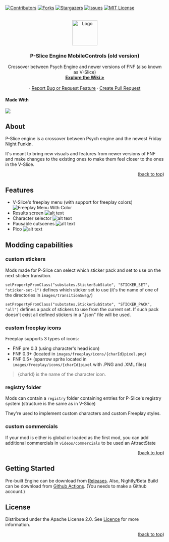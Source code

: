 <!-- Thanks soushimiya for this README template! -->
<!-- Improved compatibility of back to top link: See: https://github.com/othneildrew/Best-README-Template/pull/73 -->
<a id="readme-top"></a>
<!--
*** Thanks for checking out the Best-README-Template. If you have a suggestion
*** that would make this better, please fork the repo and create a pull request
*** or simply open an issue with the tag "enhancement".
*** Don't forget to give the project a star!
*** Thanks again! Now go create something AMAZING! :D
-->



<!-- PROJECT SHIELDS -->
[![Contributors][contributors-shield]][contributors-url]
[![Forks][forks-shield]][forks-url]
[![Stargazers][stars-shield]][stars-url]
[![Issues][issues-shield]][issues-url]
[![MIT License][license-shield]][license-url]



<!-- PROJECT LOGO -->
<br />
<div align="center">
  <a href="https://github.com/MobilePorting/P-Slice-Mobile">
    <img src="art/iconOG.png" alt="Logo" width="80" height="80">
  </a>

<h3 align="center">P-Slice Engine MobileControls (old version)</h3>

  <p align="center">
    Crossover between Psych Engine and newer versions of FNF (also known as V-Slice)
    <br />
    <a href="https://github.com/Psych-Slice/P-Slice/wiki"><strong>Explore the Wiki »</strong></a>
    <br />
    <br />
    ·
    <a href="https://github.com/MobilePorting/P-Slice-Mobile/issues">Report Bug or Request Feature</a>
    ·
    <a href="https://github.com/MobilePorting/P-Slice-Mobile/pulls">Create Pull Request</a>
  </p>
</div>

#### Made With
<img src="https://img.shields.io/badge/-HAXE-262626.svg?logo=haxe&style=for-the-badge">


<!-- ABOUT THE PROJECT -->
## About

P-Slice engine is a crossover between Psych engine and the newest Friday Night Funkin.

It's meant to bring new visuals and features from newer versions of FNF and make changes to the existing ones to make them feel closer to the ones in the V-Slice.

<p align="right">(<a href="#readme-top">back to top</a>)</p>

## Features
* V-Slice's freeplay menu (with support for freeplay colors)
![Freeplay Menu With Color](art/docs/freeplay.png)
* Results screen
![alt text](art/docs/result.png)
* Character selector
![alt text](art/docs/character.png)
* Pausable cutscenes
![alt text](art/docs/pause.png)
* Pico
![alt text](art/docs/pico.png)

## Modding capabilities 
### custom stickers

Mods made for P-Slice can select which sticker pack and set to use on the next sticker transition.

``setPropertyFromClass("substates.StickerSubState", "STICKER_SET", "sticker-set-1")`` defines which sticker set to use (it's the name of one of the directories in `images/transitionSwag/`)

``setPropertyFromClass("substates.StickerSubState", "STICKER_PACK", "all")`` defines a pack of stickers to use from the current set. If such pack doesn't exist all defined stickers in a ".json" file will be used.

### custom freeplay icons

Freeplay supports 3 types of icons:
- FNF pre 0.3 (using character's head icon)
- FNF 0.3+ (located in `images/freeplay/icons/{charId}pixel.png`)
- FNF 0.5+ (sparrow sprite located in `images/freeplay/icons/{charId}pixel` with .PNG and .XML files)
>  {charId} is the name of the character icon.


### registry folder
Mods can contain a `registry` folder containing entries for P-Slice's registry system (structure is the same as in V-Slice)

They're used to implement custom characters and custom Freeplay styles.

### custom commercials

If your mod is either is global or loaded as the first mod, you can add additional commercials in `videos/commercials` to be used an AttractState

<p align="right">(<a href="#readme-top">back to top</a>)</p>

<!-- GETTING STARTED -->
## Getting Started

Pre-built Engine can be download from [Releases](https://github.com/MobilePorting/P-Slice-Mobile/releases).
Also, Nightly/Beta Build can be download from [Github Actions](https://github.com/MobilePorting/P-Slice-Mobile/actions/workflows/main.yml). (You needs to make a Github account.)


<!-- LICENSE -->
## License

Distributed under the Apache License 2.0. See [Licence](https://github.com/Psych-Slice/blob/P-Slice/master/LICENSE) for more information.

<p align="right">(<a href="#readme-top">back to top</a>)</p>



<!-- MARKDOWN LINKS & IMAGES -->
<!-- https://www.markdownguide.org/basic-syntax/#reference-style-links -->
[contributors-shield]: https://img.shields.io/github/contributors/MobilePorting/P-Slice-Mobile.svg?style=for-the-badge
[contributors-url]: https://github.com/MobilePorting/P-Slice-Mobile/graphs/contributors
[forks-shield]: https://img.shields.io/github/forks/MobilePorting/P-Slice-Mobile.svg?style=for-the-badge
[forks-url]: https://github.com/MobilePorting/P-Slice-Mobile/forks
[https://github.com/Psych-Slice/P-Slice/forks]: https://github.com/MobilePorting/P-Slice-Mobile/network/members
[stars-shield]: https://img.shields.io/github/stars/MobilePorting/P-Slice-Mobile.svg?style=for-the-badge
[stars-url]: https://github.com/MobilePorting/P-Slice-Mobile/stargazers
[issues-shield]: https://img.shields.io/github/issues/MobilePorting/P-Slice-Mobile.svg?style=for-the-badge
[issues-url]: https://github.com/MobilePorting/P-Slice-Mobile/issues
[license-shield]: https://img.shields.io/github/license/MobilePorting/P-Slice-Mobile.svg?style=for-the-badge
[license-url]: https://github.com/MobilePorting/P-Slice-Mobile/blob/master/LICENSE.txt!
